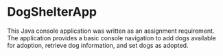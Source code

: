 # DogShelterApp
This Java console application was written as an assignment requirement.
The application provides a basic console navigation to add dogs available for adoption, retrieve dog information, and set dogs as adopted.
